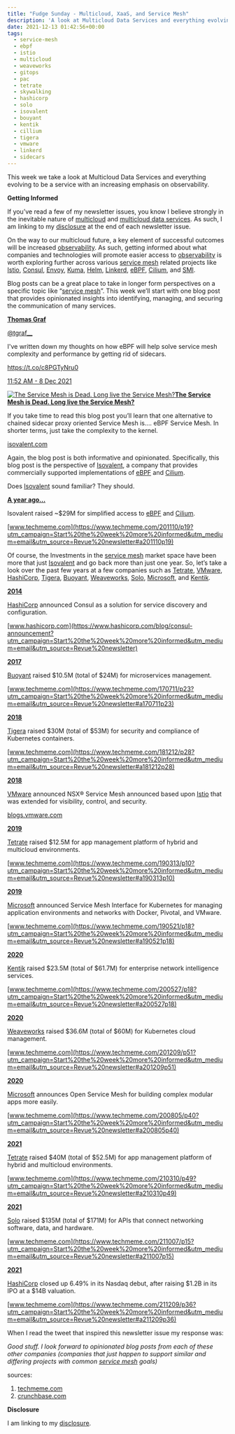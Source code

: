 ```yaml
---
title: "Fudge Sunday - Multicloud, XaaS, and Service Mesh"
description: 'A look at Multicloud Data Services and everything evolving to be a service with an increasing emphasis on observability'
date: 2021-12-13 01:42:56+00:00
tags:
  - service-mesh
  - ebpf
  - istio
  - multicloud
  - weaveworks
  - gitops
  - pac
  - tetrate 
  - skywalking
  - hashicorp
  - solo
  - isovalent
  - bouyant
  - kentik
  - cillium
  - tigera
  - vmware
  - linkerd
  - sidecars
---
```

This week we take a look at Multicloud Data Services and everything evolving to be a service with an increasing emphasis on observability.

 **Getting Informed**

If you’ve read a few of my newsletter issues, you know I believe strongly in the inevitable nature of [multicloud](https://sunday.fudge.org/issues/fudge-sunday-multicloudwashing-detergent-762371?utm_campaign=Start%20the%20week%20more%20informed&utm_medium=email&utm_source=Revue%20newsletter) and [multicloud data services](https://sunday.fudge.org/issues/fudge-sunday-multicloudwashing-detergent-762371?utm_campaign=Start%20the%20week%20more%20informed&utm_medium=email&utm_source=Revue%20newsletter). As such, I am linking to my [disclosure](https://jaycuthrell.com/disclosure/?utm_campaign=Fudge%20Sunday&utm_medium=email&utm_source=Revue%20newsletter) at the end of each newsletter issue.

On the way to our multicloud future, a key element of successful outcomes will be increased [observability](https://sunday.fudge.org/issues/fudge-sunday-cloud-in-public-engineering-slo-794553?utm_campaign=Start%20the%20week%20more%20informed&utm_medium=email&utm_source=Revue%20newsletter). As such, getting informed about what companies and technologies will promote easier access to [observability](https://sunday.fudge.org/issues/fudge-sunday-cloud-in-public-engineering-slo-794553?utm_campaign=Start%20the%20week%20more%20informed&utm_medium=email&utm_source=Revue%20newsletter) is worth exploring further across various [service mesh](https://servicemesh.es?utm_campaign=Start%20the%20week%20more%20informed&utm_medium=email&utm_source=Revue%20newsletter) related projects like [Istio](https://istio.io/?utm_campaign=Start%20the%20week%20more%20informed&utm_medium=email&utm_source=Revue%20newsletter), [Consul](https://consul.io/?utm_campaign=Start%20the%20week%20more%20informed&utm_medium=email&utm_source=Revue%20newsletter), [Envoy](https://envoyproxy.io/?utm_campaign=Start%20the%20week%20more%20informed&utm_medium=email&utm_source=Revue%20newsletter), [Kuma](https://kuma.io/?utm_campaign=Start%20the%20week%20more%20informed&utm_medium=email&utm_source=Revue%20newsletter), [Helm](https://helm.sh/?utm_campaign=Start%20the%20week%20more%20informed&utm_medium=email&utm_source=Revue%20newsletter), [Linkerd](https://linkerd.io/?utm_campaign=Start%20the%20week%20more%20informed&utm_medium=email&utm_source=Revue%20newsletter), [eBPF](https://ebpf.io?utm_campaign=Start%20the%20week%20more%20informed&utm_medium=email&utm_source=Revue%20newsletter), [Cilium](https://cilium.io?utm_campaign=Start%20the%20week%20more%20informed&utm_medium=email&utm_source=Revue%20newsletter), and [SMI](https://smi-spec.io/?utm_campaign=Start%20the%20week%20more%20informed&utm_medium=email&utm_source=Revue%20newsletter).

Blog posts can be a great place to take in longer form perspectives on a specific topic like “[service mesh](https://servicemesh.es?utm_campaign=Start%20the%20week%20more%20informed&utm_medium=email&utm_source=Revue%20newsletter)”. This week we’ll start with one blog post that provides opinionated insights into identifying, managing, and securing the communication of many services.

**[Thomas Graf](https://twitter.com/tgraf__/status/1468624598853988358)**

[@tgraf\_\_](https://twitter.com/tgraf__/status/1468624598853988358)

I've written down my thoughts on how eBPF will help solve service mesh complexity and performance by getting rid of sidecars.  
  
<https://t.co/c8PGTyNru0>

[11:52 AM - 8 Dec 2021](https://twitter.com/tgraf__/status/1468624598853988358)

[![The Service Mesh is Dead. Long live the Service Mesh?](https://bucketeer-e05bbc84-baa3-437e-9518-adb32be77984.s3.amazonaws.com/public/images/87c4248d-43d9-4f66-a46f-85b7d140284b_600x314.png "The Service Mesh is Dead. Long live the Service Mesh?")](https://substackcdn.com/image/fetch/f_auto,q_auto:good,fl_progressive:steep/https%3A%2F%2Fbucketeer-e05bbc84-baa3-437e-9518-adb32be77984.s3.amazonaws.com%2Fpublic%2Fimages%2F87c4248d-43d9-4f66-a46f-85b7d140284b_600x314.png)**[The Service Mesh is Dead. Long live the Service Mesh?](https://isovalent.com/blog/post/2021-12-08-ebpf-servicemesh?utm_campaign=Start%20the%20week%20more%20informed&utm_medium=email&utm_source=Revue%20newsletter)**

If you take time to read this blog post you’ll learn that one alternative to chained sidecar proxy oriented Service Mesh is…. eBPF Service Mesh. In shorter terms, just take the complexity to the kernel.

[isovalent.com](https://isovalent.com/blog/post/2021-12-08-ebpf-servicemesh?utm_campaign=Start%20the%20week%20more%20informed&utm_medium=email&utm_source=Revue%20newsletter)

Again, the blog post is both informative and opinionated. Specifically, this blog post is the perspective of [Isovalent](https://isovalent.com?utm_campaign=Start%20the%20week%20more%20informed&utm_medium=email&utm_source=Revue%20newsletter), a company that provides commercially supported implementations of [eBPF](https://ebpf.io?utm_campaign=Start%20the%20week%20more%20informed&utm_medium=email&utm_source=Revue%20newsletter) and [Cilium](https://cilium.io?utm_campaign=Start%20the%20week%20more%20informed&utm_medium=email&utm_source=Revue%20newsletter).

Does [Isovalent](https://isovalent.com?utm_campaign=Start%20the%20week%20more%20informed&utm_medium=email&utm_source=Revue%20newsletter) sound familiar? They should.

**[A year ago...](https://www.techmeme.com/201110/p19?utm_campaign=Start%20the%20week%20more%20informed&utm_medium=email&utm_source=Revue%20newsletter#a201110p19)**

Isovalent raised ~$29M for simplified access to [eBPF](https://ebpf.io?utm_campaign=Start%20the%20week%20more%20informed&utm_medium=email&utm_source=Revue%20newsletter) and [Cilium](https://cilium.io?utm_campaign=Start%20the%20week%20more%20informed&utm_medium=email&utm_source=Revue%20newsletter).

[www.techmeme.com](https://www.techmeme.com/201110/p19?utm_campaign=Start%20the%20week%20more%20informed&utm_medium=email&utm_source=Revue%20newsletter#a201110p19)

Of course, the Investments in the [service mesh](https://servicemesh.es?utm_campaign=Start%20the%20week%20more%20informed&utm_medium=email&utm_source=Revue%20newsletter) market space have been more that just [Isovalent](https://isovalent.com?utm_campaign=Start%20the%20week%20more%20informed&utm_medium=email&utm_source=Revue%20newsletter) and go back more than just one year. So, let’s take a look over the past few years at a few companies such as [Tetrate](https://tetrate.io?utm_campaign=Start%20the%20week%20more%20informed&utm_medium=email&utm_source=Revue%20newsletter), [VMware](https://tanzu.vmware.com?utm_campaign=Start%20the%20week%20more%20informed&utm_medium=email&utm_source=Revue%20newsletter), [HashiCorp](https://www.hashicorp.com?utm_campaign=Start%20the%20week%20more%20informed&utm_medium=email&utm_source=Revue%20newsletter), [Tigera](https://www.tigera.io?utm_campaign=Start%20the%20week%20more%20informed&utm_medium=email&utm_source=Revue%20newsletter), [Buoyant](https://buoyant.io?utm_campaign=Start%20the%20week%20more%20informed&utm_medium=email&utm_source=Revue%20newsletter), [Weaveworks](https://www.weave.works?utm_campaign=Start%20the%20week%20more%20informed&utm_medium=email&utm_source=Revue%20newsletter), [Solo](https://www.solo.io?utm_campaign=Start%20the%20week%20more%20informed&utm_medium=email&utm_source=Revue%20newsletter), [Microsoft](https://openservicemesh.io?utm_campaign=Start%20the%20week%20more%20informed&utm_medium=email&utm_source=Revue%20newsletter), and [Kentik](https://www.kentik.com?utm_campaign=Start%20the%20week%20more%20informed&utm_medium=email&utm_source=Revue%20newsletter). 

**[2014](https://www.hashicorp.com/blog/consul-announcement?utm_campaign=Start%20the%20week%20more%20informed&utm_medium=email&utm_source=Revue%20newsletter)**

[HashiCorp](https://www.hashicorp.com?utm_campaign=Start%20the%20week%20more%20informed&utm_medium=email&utm_source=Revue%20newsletter) announced Consul as a solution for service discovery and configuration.

[www.hashicorp.com](https://www.hashicorp.com/blog/consul-announcement?utm_campaign=Start%20the%20week%20more%20informed&utm_medium=email&utm_source=Revue%20newsletter)

**[2017](https://www.techmeme.com/170711/p23?utm_campaign=Start%20the%20week%20more%20informed&utm_medium=email&utm_source=Revue%20newsletter#a170711p23)**

[Buoyant](https://buoyant.io?utm_campaign=Start%20the%20week%20more%20informed&utm_medium=email&utm_source=Revue%20newsletter) raised $10.5M (total of $24M) for microservices management.

[www.techmeme.com](https://www.techmeme.com/170711/p23?utm_campaign=Start%20the%20week%20more%20informed&utm_medium=email&utm_source=Revue%20newsletter#a170711p23)

**[2018](https://www.techmeme.com/181212/p28?utm_campaign=Start%20the%20week%20more%20informed&utm_medium=email&utm_source=Revue%20newsletter#a181212p28)**

[Tigera](https://www.tigera.io?utm_campaign=Start%20the%20week%20more%20informed&utm_medium=email&utm_source=Revue%20newsletter) raised $30M (total of $53M) for security and compliance of Kubernetes containers.

[www.techmeme.com](https://www.techmeme.com/181212/p28?utm_campaign=Start%20the%20week%20more%20informed&utm_medium=email&utm_source=Revue%20newsletter#a181212p28)

**[2018](https://blogs.vmware.com/networkvirtualization/2018/12/nsx-service-mesh.html/?utm_campaign=Start%20the%20week%20more%20informed&utm_medium=email&utm_source=Revue%20newsletter)**

[VMware](https://tanzu.vmware.com?utm_campaign=Start%20the%20week%20more%20informed&utm_medium=email&utm_source=Revue%20newsletter) announced NSX® Service Mesh announced based upon [Istio](https://istio.io?utm_campaign=Start%20the%20week%20more%20informed&utm_medium=email&utm_source=Revue%20newsletter) that was extended for visibility, control, and security.

[blogs.vmware.com](https://blogs.vmware.com/networkvirtualization/2018/12/nsx-service-mesh.html/?utm_campaign=Start%20the%20week%20more%20informed&utm_medium=email&utm_source=Revue%20newsletter)

**[2019](https://www.techmeme.com/190313/p10?utm_campaign=Start%20the%20week%20more%20informed&utm_medium=email&utm_source=Revue%20newsletter#a190313p10)**

[Tetrate](https://tetrate.io?utm_campaign=Start%20the%20week%20more%20informed&utm_medium=email&utm_source=Revue%20newsletter) raised $12.5M for app management platform of hybrid and multicloud environments.

[www.techmeme.com](https://www.techmeme.com/190313/p10?utm_campaign=Start%20the%20week%20more%20informed&utm_medium=email&utm_source=Revue%20newsletter#a190313p10)

**[2019](https://www.techmeme.com/190521/p18?utm_campaign=Start%20the%20week%20more%20informed&utm_medium=email&utm_source=Revue%20newsletter#a190521p18)**

[Microsoft](http://Microsoft?utm_campaign=Start%20the%20week%20more%20informed&utm_medium=email&utm_source=Revue%20newsletter) announced Service Mesh Interface for Kubernetes for managing application environments and networks with Docker, Pivotal, and VMware.

[www.techmeme.com](https://www.techmeme.com/190521/p18?utm_campaign=Start%20the%20week%20more%20informed&utm_medium=email&utm_source=Revue%20newsletter#a190521p18)

**[2020](https://www.techmeme.com/200527/p18?utm_campaign=Start%20the%20week%20more%20informed&utm_medium=email&utm_source=Revue%20newsletter#a200527p18)**

[Kentik](https://www.kentik.com?utm_campaign=Start%20the%20week%20more%20informed&utm_medium=email&utm_source=Revue%20newsletter) raised $23.5M (total of $61.7M) for enterprise network intelligence services.

[www.techmeme.com](https://www.techmeme.com/200527/p18?utm_campaign=Start%20the%20week%20more%20informed&utm_medium=email&utm_source=Revue%20newsletter#a200527p18)

**[2020](https://www.techmeme.com/201209/p51?utm_campaign=Start%20the%20week%20more%20informed&utm_medium=email&utm_source=Revue%20newsletter#a201209p51)**

[Weaveworks](https://www.weave.works?utm_campaign=Start%20the%20week%20more%20informed&utm_medium=email&utm_source=Revue%20newsletter) raised $36.6M (total of $60M) for Kubernetes cloud management. 

[www.techmeme.com](https://www.techmeme.com/201209/p51?utm_campaign=Start%20the%20week%20more%20informed&utm_medium=email&utm_source=Revue%20newsletter#a201209p51)

**[2020](https://www.techmeme.com/200805/p40?utm_campaign=Start%20the%20week%20more%20informed&utm_medium=email&utm_source=Revue%20newsletter#a200805p40)**

[Microsoft](http://Microsoft?utm_campaign=Start%20the%20week%20more%20informed&utm_medium=email&utm_source=Revue%20newsletter) announces Open Service Mesh for building complex modular apps more easily.

[www.techmeme.com](https://www.techmeme.com/200805/p40?utm_campaign=Start%20the%20week%20more%20informed&utm_medium=email&utm_source=Revue%20newsletter#a200805p40)

**[2021](https://www.techmeme.com/210310/p49?utm_campaign=Start%20the%20week%20more%20informed&utm_medium=email&utm_source=Revue%20newsletter#a210310p49)**

[Tetrate](https://tetrate.io?utm_campaign=Start%20the%20week%20more%20informed&utm_medium=email&utm_source=Revue%20newsletter) raised $40M (total of $52.5M) for app management platform of hybrid and multicloud environments.

[www.techmeme.com](https://www.techmeme.com/210310/p49?utm_campaign=Start%20the%20week%20more%20informed&utm_medium=email&utm_source=Revue%20newsletter#a210310p49)

**[2021](https://www.techmeme.com/211007/p15?utm_campaign=Start%20the%20week%20more%20informed&utm_medium=email&utm_source=Revue%20newsletter#a211007p15)**

[Solo](https://www.solo.io?utm_campaign=Start%20the%20week%20more%20informed&utm_medium=email&utm_source=Revue%20newsletter) raised $135M (total of $171M) for APIs that connect networking software, data, and hardware.

[www.techmeme.com](https://www.techmeme.com/211007/p15?utm_campaign=Start%20the%20week%20more%20informed&utm_medium=email&utm_source=Revue%20newsletter#a211007p15)

**[2021](https://www.techmeme.com/211209/p36?utm_campaign=Start%20the%20week%20more%20informed&utm_medium=email&utm_source=Revue%20newsletter#a211209p36)**

[HashiCorp](https://www.hashicorp.com?utm_campaign=Start%20the%20week%20more%20informed&utm_medium=email&utm_source=Revue%20newsletter) closed up 6.49% in its Nasdaq debut, after raising $1.2B in its IPO at a $14B valuation.

[www.techmeme.com](https://www.techmeme.com/211209/p36?utm_campaign=Start%20the%20week%20more%20informed&utm_medium=email&utm_source=Revue%20newsletter#a211209p36)

When I read the tweet that inspired this newsletter issue my response was:

*Good stuff. I look forward to opinionated blog posts from each of these other companies (companies that just happen to support similar and differing projects with common [service mesh](https://servicemesh.es?utm_campaign=Start%20the%20week%20more%20informed&utm_medium=email&utm_source=Revue%20newsletter) goals)*

sources:

1. [techmeme.com](https://techmeme.com?utm_campaign=Start%20the%20week%20more%20informed&utm_medium=email&utm_source=Revue%20newsletter)
2. [crunchbase.com](https://crunchbase.com?utm_campaign=Start%20the%20week%20more%20informed&utm_medium=email&utm_source=Revue%20newsletter)

 **Disclosure**

I am linking to my [disclosure](https://jaycuthrell.com/disclosure/?utm_campaign=Fudge%20Sunday&utm_medium=email&utm_source=Revue%20newsletter).









